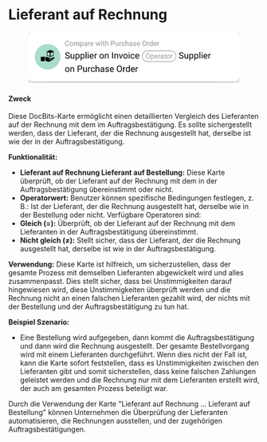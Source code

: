 # Lieferant auf Rechnung

<figure><img src="../../../.gitbook/assets/image (1) (1).png" alt=""><figcaption></figcaption></figure>

#### **Zweck**

Diese DocBits-Karte ermöglicht einen detaillierten Vergleich des Lieferanten auf der Rechnung mit dem im Auftragsbestätigung. Es sollte sichergestellt werden, dass der Lieferant, der die Rechnung ausgestellt hat, derselbe ist wie der in der Auftragsbestätigung.

**Funktionalität:**

* **Lieferant auf Rechnung Lieferant auf Bestellung:** Diese Karte überprüft, ob der Lieferant auf der Rechnung mit dem in der Auftragsbestätigung übereinstimmt oder nicht.
* **Operatorwert:** Benutzer können spezifische Bedingungen festlegen, z. B.: Ist der Lieferant, der die Rechnung ausgestellt hat, derselbe wie in der Bestellung oder nicht. Verfügbare Operatoren sind:
* **Gleich (=):** Überprüft, ob der Lieferant auf der Rechnung mit dem Lieferanten in der Auftragsbestätigung übereinstimmt.
* **Nicht gleich (≠):** Stellt sicher, dass der Lieferant, der die Rechnung ausgestellt hat, derselbe ist wie in der Auftragsbestätigung.

**Verwendung:** Diese Karte ist hilfreich, um sicherzustellen, dass der gesamte Prozess mit demselben Lieferanten abgewickelt wird und alles zusammenpasst. Dies stellt sicher, dass bei Unstimmigkeiten darauf hingewiesen wird, diese Unstimmigkeiten überprüft werden und die Rechnung nicht an einen falschen Lieferanten gezahlt wird, der nichts mit der Bestellung und der Auftragsbestätigung zu tun hat.

**Beispiel Szenario:**

* Eine Bestellung wird aufgegeben, dann kommt die Auftragsbestätigung und dann wird die Rechnung ausgestellt. Der gesamte Bestellvorgang wird mit einem Lieferanten durchgeführt. Wenn dies nicht der Fall ist, kann die Karte sofort feststellen, dass es Unstimmigkeiten zwischen den Lieferanten gibt und somit sicherstellen, dass keine falschen Zahlungen geleistet werden und die Rechnung nur mit dem Lieferanten erstellt wird, der auch am gesamten Prozess beteiligt war.

Durch die Verwendung der Karte "Lieferant auf Rechnung ... Lieferant auf Bestellung" können Unternehmen die Überprüfung der Lieferanten automatisieren, die Rechnungen ausstellen, und der zugehörigen Auftragsbestätigungen.
